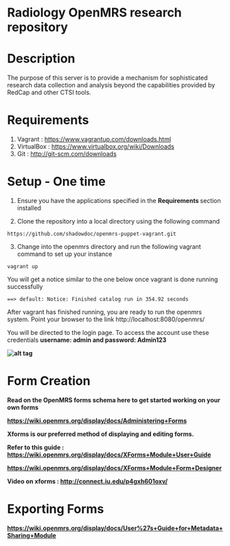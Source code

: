 Radiology OpenMRS research repository
=======

Description
=======
The purpose of this server is to provide a mechanism for sophisticated research data collection and analysis beyond the capabilities provided by RedCap and other CTSI tools.

Requirements
============
1. Vagrant : https://www.vagrantup.com/downloads.html
2. VirtualBox : https://www.virtualbox.org/wiki/Downloads
3. Git : http://git-scm.com/downloads


Setup - One time
================

1. Ensure you have the applications specified in the <b>Requirements </b> section installed 


2. Clone the repository into a local directory using the following command 

```
https://github.com/shadowdoc/openmrs-puppet-vagrant.git
```

3. Change into the openmrs directory and run the following vagrant command to set up your instance

```
vagrant up
```

You will get a notice similar to the one below once vagrant is done running successfully

```
==> default: Notice: Finished catalog run in 354.92 seconds
```

After vagrant has finished running, you are ready  to run the openmrs system. Point your browser to the link 
http://localhost:8080/openmrs/

You will be directed to the login page. To access the account use these credentials <b>  username: admin <b/> and <b> password: Admin123 </b>

![alt tag](https://github.iu.edu/radyops/openmrs/raw/master/images/login.png)


Form Creation
==============

Read on the OpenMRS forms schema here to get started working on your own forms 

https://wiki.openmrs.org/display/docs/Administering+Forms

Xforms is our preferred method of displaying and editing forms.  

Refer to this guide : https://wiki.openmrs.org/display/docs/XForms+Module+User+Guide

https://wiki.openmrs.org/display/docs/XForms+Module+Form+Designer

Video on xforms : http://connect.iu.edu/p4gxh601oxv/

Exporting Forms
===============

https://wiki.openmrs.org/display/docs/User%27s+Guide+for+Metadata+Sharing+Module

